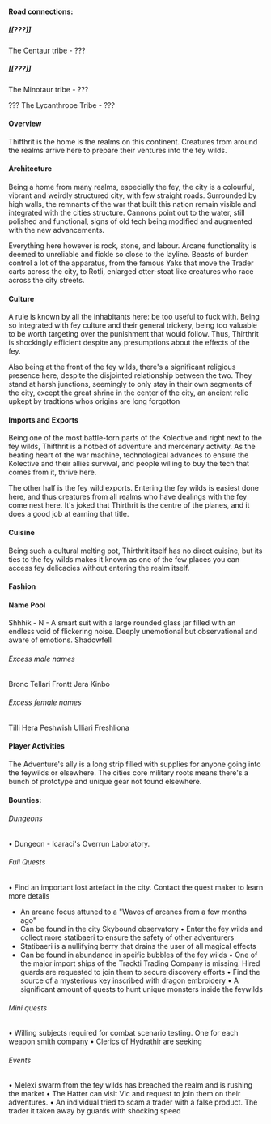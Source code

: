 #### Road connections:

##### [[???]]
The Centaur tribe - ???

##### [[???]]
The Minotaur tribe - ???

???
The Lycanthrope Tribe - ???

#### Overview
Thifthrit is the home is the realms on this continent. Creatures from around the realms arrive here to prepare their ventures into the fey wilds.

#### Architecture
Being a home from many realms, especially the fey, the city is a colourful, vibrant and weirdly structured city, with few straight roads. Surrounded by high walls, the remnants of the war that built this nation remain visible and integrated with the cities structure. Cannons point out to the water, still polished and functional, signs of old tech being modified and augmented with the new advancements.

Everything here however is rock, stone, and labour. Arcane functionality is deemed to unreliable and fickle so close to the layline. Beasts of burden control a lot of the apparatus, from the famous Yaks that move the Trader carts across the city, to Rotli, enlarged otter-stoat like creatures who race across the city streets.

#### Culture
A rule is known by all the inhabitants here: be too useful to fuck with. Being so integrated with fey culture and their general trickery, being too valuable to be worth targeting over the punishment that would follow. Thus, Thirthrit is shockingly efficient despite any presumptions about the effects of the fey. 

Also being at the front of the fey wilds, there's a significant religious presence here, despite the disjointed relationship between the two. They stand at harsh junctions, seemingly to only stay in their own segments of the city, except the great shrine in the center of the city, an ancient relic upkept by tradtions whos origins are long forgotton

#### Imports and Exports
Being one of the most battle-torn parts of the Kolective and right next to the fey wilds, Thifthrit is a hotbed of adventure and mercenary activity. As the beating heart of the war machine, technological advances to ensure the Kolective and their allies survival, and people willing to buy the tech that comes from it, thrive here. 

The other half is the fey wild exports. Entering the fey wilds is easiest done here, and thus creatures from all realms who have dealings with the fey come nest here. It's joked that Thirthrit is the centre of the planes, and it does a good job at earning that title.

#### Cuisine
Being such a cultural melting pot, Thirthrit itself has no direct cuisine, but its ties to the fey wilds makes it known as one of the few places you can access fey delicacies without entering the realm itself. 

#### Fashion


#### Name Pool

Shhhik - N - A smart suit with a large rounded glass jar filled with an endless void of flickering noise. Deeply unemotional but observational and aware of emotions. Shadowfell
###### Excess male names
Bronc
Tellari
Frontt
Jera
Kinbo
###### Excess female names
Tilli
Hera
Peshwish
Ulliari
Freshliona
#### Player Activities

The Adventure's ally is a long strip filled with supplies for anyone going into the feywilds or elsewhere. The cities core military roots means there's a bunch of prototype and unique gear not found elsewhere.
#### Bounties:
###### Dungeons 
• Dungeon - Icaraci's Overrun Laboratory. 
###### Full Quests
• Find an important lost artefact in the city. Contact the quest maker to learn more details
- An arcane focus attuned to a "Waves of arcanes from a few months ago"
- Can be found in the city Skybound observatory 
• Enter the fey wilds and collect more statibaeri to ensure the safety of other adventurers
- Statibaeri is a nullifying berry that drains the user of all magical effects
- Can be found in abundance in speific bubbles of the fey wilds
• One of the major import ships of the Trackti Trading Company is missing. Hired guards are requested to join them to secure discovery efforts
• Find the source of a mysterious key inscribed with dragon embroidery
• A significant amount of quests to hunt unique monsters inside the feywilds
###### Mini quests
• Willing subjects required for combat scenario testing. One for each weapon smith company
• Clerics of Hydrathir are seeking 
###### Events
• Melexi swarm from the fey wilds has breached the realm and is rushing the market
• The Hatter can visit Vic and request to join them on their adventures.
• An individual tried to scam a trader with a false product. The trader it taken away by guards with shocking speed